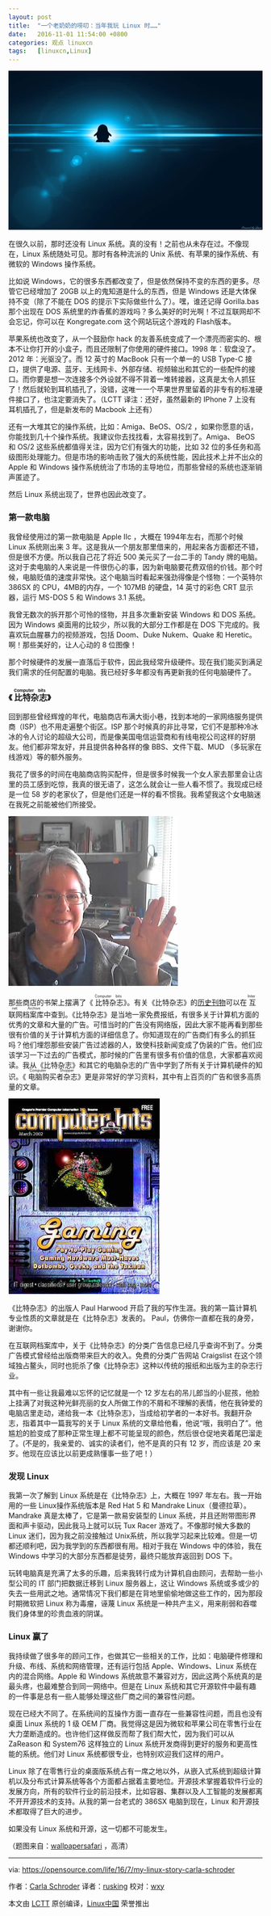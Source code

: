 ```yaml
---
layout: post
title:	"一个老奶奶的唠叨：当年我玩 Linux 时……"
date:	2016-11-01 11:54:00 +0800 
categories:	观点 linuxcn 
tags:	[linuxcn,Linux]
---
```



![](/Asserts/Images/album/201611/01/115259t6fzdk569886f86m.jpg)


在很久以前，那时还没有 Linux 系统。真的没有！之前也从未存在过。不像现在，Linux 系统随处可见。那时有各种流派的 Unix 系统、有苹果的操作系统、有微软的 Windows 操作系统。


比如说 Windows，它的很多东西都改变了，但是依然保持不变的东西的更多。尽管它已经增加了 20GB 以上的鬼知道是什么的东西，但是 Windows 还是大体保持不变（除了不能在 DOS 的提示下实际做些什么了）。嘿，谁还记得 Gorilla.bas 那个出现在 DOS 系统里的炸香蕉的游戏吗？多么美好的时光啊！不过互联网却不会忘记，你可以在 Kongregate.com 这个网站玩这个游戏的 Flash版本。


苹果系统也改变了，从一个鼓励你 hack 的友善系统变成了一个漂亮而密实的、根本不让你打开的小盒子，而且还限制了你使用的硬件接口。1998 年：软盘没了。2012 年：光驱没了。而 12 英寸的 MacBook 只有一个单一的 USB Type-C 接口，提供了电源、蓝牙、无线网卡、外部存储、视频输出和其它的一些配件的接口。而你要是想一次连接多个外设就不得不背着一堆转接器，这真是太令人抓狂了！然后就轮到耳机插孔了，没错，这唯一一个苹果世界里留着的非专有的标准硬件接口了，也注定要消失了。（LCTT 译注：还好，虽然最新的 IPhone 7 上没有耳机插孔了，但是新发布的 Macbook 上还有）


还有一大堆其它的操作系统，比如：Amiga、BeOS、OS/2 ，如果你愿意的话，你能找到几十个操作系统。我建议你去找找看，太容易找到了。Amiga、 BeOS 和 OS/2 这些系统都值得关注，因为它们有强大的功能，比如 32 位的多任务和高级图形处理能力。但是市场的影响击败了强大的系统性能，因此技术上并不出众的 Apple 和 Windows 操作系统统治了市场的主导地位，而那些曾经的系统也逐渐销声匿迹了。


然后 Linux 系统出现了，世界也因此改变了。


### 第一款电脑


我曾经使用过的第一款电脑是 Apple IIc ，大概在 1994年左右，而那个时候 Linux 系统刚出来 3 年。这是我从一个朋友那里借来的，用起来各方面都还不错，但是很不方便。所以我自己花了将近 500 美元买了一台二手的 Tandy 牌的电脑。这对于卖电脑的人来说是一件很伤心的事，因为新电脑要花费双倍的价钱。那个时候，电脑贬值的速度非常快。这个电脑当时看起来强劲得像是个怪物：一个英特尔 386SX 的 CPU，4MB的内存，一个 107MB 的硬盘，14 英寸的彩色 CRT 显示器，运行 MS-DOS 5 和 Windows 3.1 系统。


我曾无数次的拆开那个可怜的怪物，并且多次重新安装 Windows 和 DOS 系统。因为 Windows 桌面用的比较少，所以我的大部分工作都是在 DOS 下完成的。我喜欢玩血腥暴力的视频游戏，包括 Doom、Duke Nukem、Quake 和 Heretic。啊！那些美好的，让人心动的 8 位图像！


那个时候硬件的发展一直落后于软件，因此我经常升级硬件。现在我们能买到满足我们需求的任何配置的电脑。我已经好多年都没有再更新我的任何电脑硬件了。


### 《<ruby> 比特杂志 <rp>  （ </rp> <rt>  Computer bits </rt> <rp>  ） </rp></ruby>》


回到那些曾经辉煌的年代，电脑商店布满大街小巷，找到本地的一家网络服务提供商（ISP）也不用走遍整个街区。ISP 那个时候真的非比寻常，它们不是那种冷冰冰的令人讨论的超级大公司，而是像美国电信运营商和有线电视公司这样的好朋友。他们都非常友好，并且提供各种各样的像 BBS、文件下载、MUD （多玩家在线游戏）等的额外服务。


我花了很多的时间在电脑商店购买配件，但是很多时候我一个女人家去那里会让店里的员工感到吃惊，我真的很无语了，这怎么就会让一些人看不惯了。我现成已经是一位 58 岁的老家伙了，但是他们还是一样的看不惯我。我希望我这个女电脑迷在我死之前能被他们所接受。


![](/Asserts/Images/album/201611/01/113437rzohdj9d0adm6t3e.jpg)


那些商店的书架上摆满了《<ruby> 比特杂志 <rp>  （ </rp> <rt>  Computer bits </rt> <rp>  ） </rp></ruby>》。有关《比特杂志》的[历史刊物](https://web.archive.org/web/20020122193349/http://computerbits.com/)可以在<ruby> 互联网档案库 <rp>  （ </rp> <rt>  Internet Archive </rt> <rp>  ） </rp></ruby>中查到。《比特杂志》是当地一家免费报纸，有很多关于计算机方面的优秀的文章和大量的广告。可惜当时的广告没有网络版，因此大家不能再看到那些很有价值的关于计算机方面的详细信息了。你知道现在的广告商们有多么的抓狂吗？他们埋怨那些安装广告过滤器的人，致使科技新闻变成了伪装的广告。他们应该学习一下过去的广告模式，那时候的广告里有很多有价值的信息，大家都喜欢阅读。我从《比特杂志》和其它的电脑杂志的广告中学到了所有关于计算机硬件的知识。《<ruby> 电脑购买者杂志 <rp>  （ </rp> <rt>  Computer Shopper </rt> <rp>  ） </rp></ruby>》更是非常好的学习资料，其中有上百页的广告和很多高质量的文章。


![](/Asserts/Images/album/201611/01/115446nijbr331izja3y9d.jpg)


《比特杂志》的出版人 Paul Harwood 开启了我的写作生涯。我的第一篇计算机专业性质的文章就是在《比特杂志》发表的。 Paul，仿佛你一直都在我的身旁，谢谢你。


在互联网档案库中，关于《比特杂志》的分类广告信息已经几乎查询不到了。分类广告模式曾经给出版商带来巨大的收入。免费的分类广告网站 Craigslist 在这个领域独占鳌头，同时也扼杀了像《比特杂志》这种以传统的报纸和出版为主的杂志行业。


其中有一些让我最难以忘怀的记忆就是一个 12 岁左右的吊儿郎当的小屁孩，他脸上挂满了对我这种光鲜亮丽的女人所做工作的不屑和不理解的表情，他在我钟爱的电脑店里走动，递给我一本《比特杂志》，当成给初学者的一本好书。我翻开杂志，指着其中一篇我写的关于 Linux 系统的文章给他看，他说“哦，我明白了”。他尴尬的脸变成了那种正常生理上都不可能呈现的颜色，然后很仓促地夹着尾巴溜走了。(不是的，我亲爱的、诚实的读者们，他不是真的只有 12 岁，而应该是 20 来岁。他现在应该比以前更成熟懂事一些了吧！）


### 发现 Linux


我第一次了解到 Linux 系统是在《比特杂志》上，大概在 1997 年左右。我一开始用的一些 Linux操作系统版本是 Red Hat 5 和 Mandrake Linux（曼德拉草）。 Mandrake 真是太棒了，它是第一款易安装型的 Linux 系统，并且还附带图形界面和声卡驱动，因此我马上就可以玩 Tux Racer 游戏了。不像那时候大多数的 Linux 迷们，因为我之前没接触过 Unix系统，所以我学习起来比较难。但是一切都还顺利吧，因为我学到的东西都很有用。相对于我在 Windows 中的体验，我在 Windows 中学习的大部分东西都是徒劳，最终只能放弃返回到 DOS 下。


玩转电脑真是充满了太多的乐趣，后来我转行成为计算机自由顾问，去帮助一些小型公司的 IT 部门把数据迁移到 Linux 服务器上，这让 Windows 系统或多或少的失去一些用武之地。通常情况下我们都是在背地里偷偷地做这些工作的，因为那段时期微软把 Linux 称为毒瘤，诬蔑 Linux 系统是一种共产主义，用来削弱和吞噬我们身体里的珍贵血液的阴谋。


### Linux 赢了


我持续做了很多年的顾问工作，也做其它一些相关的工作，比如：电脑硬件修理和升级、布线、系统和网络管理，还有运行包括 Apple、Windows、Linux 系统在内的混合网络。Apple 和 Windows 系统故意不兼容对方，因此这两个系统真的是最头疼，也最难整合到同一网络中。但是在 Linux 系统和其它开源软件中最有趣的一件事是总有一些人能够处理这些厂商之间的兼容性问题。


现在已经大不同了。在系统间的互操作方面一直存在一些兼容性问题，而且也没有桌面 Linux 系统的 1 级 OEM 厂商。我觉得这是因为微软和苹果公司在零售行业在大力垄断造成的。也许他们这样做反而帮了我们帮大忙，因为我们可以从 ZaReason 和 System76 这样独立的 Linux 系统开发商得到更好的服务和更高性能的系统。他们对 Linux 系统都很专业，也特别欢迎我们这样的用户。


Linux 除了在零售行业的桌面版系统占有一席之地以外，从嵌入式系统到超级计算机以及分布式计算系统等各个方面都占据着主要地位。开源技术掌握着软件行业的发展方向，所有的软件行业的前沿技术，比如容器、集群以及人工智能的发展都离不开开源技术的支持。从我的第一台老式的 386SX 电脑到现在，Linux 和开源技术都取得了巨大的进步。


如果没有 Linux 系统和开源，这一切都不可能发生。


（题图来自：[wallpapersafari](http://cdn.wallpapersafari.com/32/70/uLMive.jpg) ，高清）




---


via: <https://opensource.com/life/16/7/my-linux-story-carla-schroder>


作者：[Carla Schroder](https://opensource.com/users/carlaschroder) 译者：[rusking](https://github.com/rusking) 校对：[wxy](https://github.com/wxy)


本文由 [LCTT](https://github.com/LCTT/TranslateProject) 原创编译，[Linux中国](https://linux.cn/) 荣誉推出
